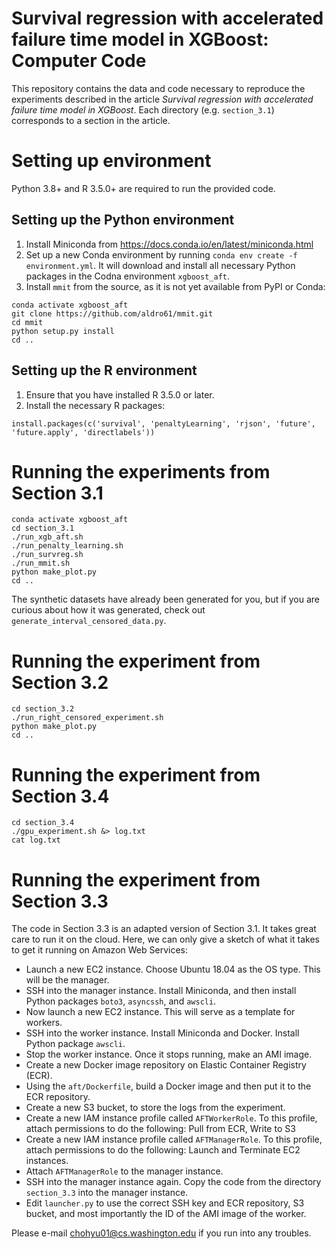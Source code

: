 Survival regression with accelerated failure time model in XGBoost: Computer Code
=================================================================================
This repository contains the data and code necessary to reproduce the experiments described in
the article *Survival regression with accelerated failure time model in XGBoost*. Each directory
(e.g. `section_3.1`) corresponds to a section in the article.

# Setting up environment
Python 3.8+ and R 3.5.0+ are required to run the provided code.

## Setting up the Python environment

1. Install Miniconda from https://docs.conda.io/en/latest/miniconda.html
2. Set up a new Conda environment by running `conda env create -f environment.yml`. It will
   download and install all necessary Python packages in the Codna environment `xgboost_aft`.
3. Install `mmit` from the source, as it is not yet available from PyPI or Conda:
```
conda activate xgboost_aft
git clone https://github.com/aldro61/mmit.git
cd mmit
python setup.py install
cd ..
```

## Setting up the R environment
1. Ensure that you have installed R 3.5.0 or later.
2. Install the necessary R packages:
```
install.packages(c('survival', 'penaltyLearning', 'rjson', 'future', 'future.apply', 'directlabels'))
```

# Running the experiments from Section 3.1
```
conda activate xgboost_aft
cd section_3.1
./run_xgb_aft.sh
./run_penalty_learning.sh
./run_survreg.sh
./run_mmit.sh
python make_plot.py
cd ..
```
The synthetic datasets have already been generated for you, but if you are
curious about how it was generated, check out `generate_interval_censored_data.py`.

# Running the experiment from Section 3.2
```
cd section_3.2
./run_right_censored_experiment.sh
python make_plot.py
cd ..
```

# Running the experiment from Section 3.4
```
cd section_3.4
./gpu_experiment.sh &> log.txt
cat log.txt
```

# Running the experiment from Section 3.3
The code in Section 3.3 is an adapted version of Section 3.1. It takes great
care to run it on the cloud. Here, we can only give a sketch of what it takes to get it running on
Amazon Web Services:

* Launch a new EC2 instance. Choose Ubuntu 18.04 as the OS type. This will be the manager.
* SSH into the manager instance. Install Miniconda, and then install Python packages `boto3`,
  `asyncssh`, and `awscli`.
* Now launch a new EC2 instance. This will serve as a template for workers.
* SSH into the worker instance. Install Miniconda and Docker. Install Python package `awscli`.
* Stop the worker instance. Once it stops running, make an AMI image.
* Create a new Docker image repository on Elastic Container Registry (ECR).
* Using the `aft/Dockerfile`, build a Docker image and then put it to the ECR repository.
* Create a new S3 bucket, to store the logs from the experiment.
* Create a new IAM instance profile called `AFTWorkerRole`. To this profile, attach permissions to
  do the following: Pull from ECR, Write to S3
* Create a new IAM instance profile called `AFTManagerRole`. To this profile, attach permissions to
  do the following: Launch and Terminate EC2 instances.
* Attach `AFTManagerRole` to the manager instance.
* SSH into the manager instance again. Copy the code from the directory `section_3.3` into the
  manager instance.
* Edit `launcher.py` to use the correct SSH key and ECR repository, S3 bucket, and most importantly
  the ID of the AMI image of the worker.

Please e-mail chohyu01@cs.washington.edu if you run into any troubles.
